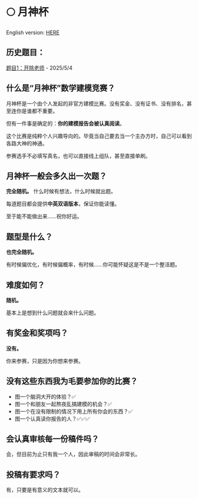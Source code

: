 # 🌕 月神杯
English version: [HERE](README.en.md)

## 历史题目：
[题目1：开除老师](Quest1/Quest1.md) - 2025/5/4

## 什么是“月神杯”数学建模竞赛？
月神杯是一个由个人发起的非官方建模比赛。没有奖金、没有证书、没有排名，甚至连你是谁都不重要。

但有一件事是确定的：**你的建模报告会被认真阅读**。

这个比赛是纯粹个人兴趣导向的。毕竟当自己要去当一个主办方时，自己可以看到各路大神的神通。

参赛选手不必填写真名，也可以直接线上组队，甚至直接单刷。

## 月神杯一般会多久出一次题？
**完全随机。** 什么时候有想法，什么时候就出题。

每道题目都会提供**中英双语版本**，保证你能读懂。

至于能不能做出来……祝你好运。

## 题型是什么？
**也完全随机。** 

有时候偏优化，有时候偏概率，有时候……你可能怀疑这是不是一个整活题。

## 难度如何？
**随机。**

基本上是想到什么问题就会来什么问题。

## 有奖金和奖项吗？
**没有。** 

你来参赛，只是因为你想来参赛。

## 没有这些东西我为毛要参加你的比赛？

- 图一个脑洞大开的体验？✅
- 图一个和朋友一起熬夜乱搞建模的机会？✅
- 图一个在没有限制的情况下用上所有你会的东西？✅
- 图一个认真读你报告的人？✅✅✅

## 会认真审核每一份稿件吗？
会，但目前为止只有我一个人，因此审稿的时间会非常长。

## 投稿有要求吗？
有，只要是有意义的文本就可以。

